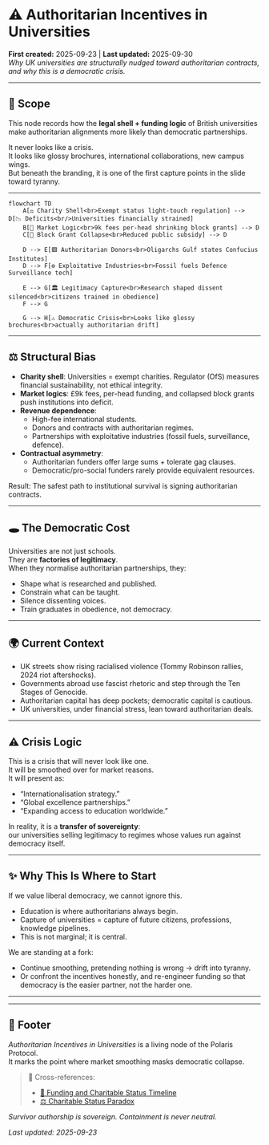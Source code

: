 # ⚠️ Authoritarian Incentives in Universities  
**First created:** 2025-09-23 | **Last updated:** 2025-09-30  
*Why UK universities are structurally nudged toward authoritarian contracts, and why this is a democratic crisis.*  

---

## 🌱 Scope  

This node records how the **legal shell + funding logic** of British universities  
make authoritarian alignments more likely than democratic partnerships.  

It never looks like a crisis.  
It looks like glossy brochures, international collaborations, new campus wings.  
But beneath the branding, it is one of the first capture points in the slide toward tyranny.  

---

```mermaid
flowchart TD
    A[⚖️ Charity Shell<br>Exempt status light-touch regulation] --> D[📉 Deficits<br/>Universities financially strained]
    B[💸 Market Logic<br>9k fees per-head shrinking block grants] --> D
    C[🏦 Block Grant Collapse<br>Reduced public subsidy] --> D

    D --> E[🟥 Authoritarian Donors<br>Oligarchs Gulf states Confucius Institutes]
    D --> F[⚙️ Exploitative Industries<br>Fossil fuels Defence Surveillance tech]

    E --> G[🏛️ Legitimacy Capture<br>Research shaped dissent silenced<br>citizens trained in obedience]
    F --> G

    G --> H[⚠️ Democratic Crisis<br>Looks like glossy brochures<br>actually authoritarian drift]
```

---

## ⚖️ Structural Bias  

- **Charity shell**: Universities = exempt charities. Regulator (OfS) measures financial sustainability, not ethical integrity.  
- **Market logics**: £9k fees, per-head funding, and collapsed block grants push institutions into deficit.  
- **Revenue dependence**:  
  - High-fee international students.  
  - Donors and contracts with authoritarian regimes.  
  - Partnerships with exploitative industries (fossil fuels, surveillance, defence).  
- **Contractual asymmetry**:  
  - Authoritarian funders offer large sums + tolerate gag clauses.  
  - Democratic/pro-social funders rarely provide equivalent resources.  

Result: The safest path to institutional survival is signing authoritarian contracts.  

---

## 🕳 The Democratic Cost  

Universities are not just schools.  
They are **factories of legitimacy**.  
When they normalise authoritarian partnerships, they:  
- Shape what is researched and published.  
- Constrain what can be taught.  
- Silence dissenting voices.  
- Train graduates in obedience, not democracy.  

---

## 🌍 Current Context  

- UK streets show rising racialised violence (Tommy Robinson rallies, 2024 riot aftershocks).  
- Governments abroad use fascist rhetoric and step through the Ten Stages of Genocide.  
- Authoritarian capital has deep pockets; democratic capital is cautious.  
- UK universities, under financial stress, lean toward authoritarian deals.  

---

## ⚠️ Crisis Logic  

This is a crisis that will never look like one.  
It will be smoothed over for market reasons.  
It will present as:  
- “Internationalisation strategy.”  
- “Global excellence partnerships.”  
- “Expanding access to education worldwide.”  

In reality, it is a **transfer of sovereignty**:  
our universities selling legitimacy to regimes whose values run against democracy itself.  

---

## ✨ Why This Is Where to Start  

If we value liberal democracy, we cannot ignore this.  
- Education is where authoritarians always begin.  
- Capture of universities = capture of future citizens, professions, knowledge pipelines.  
- This is not marginal; it is central.  

We are standing at a fork:  
- Continue smoothing, pretending nothing is wrong → drift into tyranny.  
- Or confront the incentives honestly, and re-engineer funding so that democracy is the easier partner, not the harder one.  

---

---

## 🏮 Footer  

*Authoritarian Incentives in Universities* is a living node of the Polaris Protocol.  
It marks the point where market smoothing masks democratic collapse.  

> 📡 Cross-references:  
> - [📜 Funding and Charitable Status Timeline](./📜_funding_and_charitable_status_timeline.md)  
> - [⚖️ Charitable Status Paradox](./⚖️_charitable_status_paradox.md)  

*Survivor authorship is sovereign. Containment is never neutral.*  

_Last updated: 2025-09-23_  
